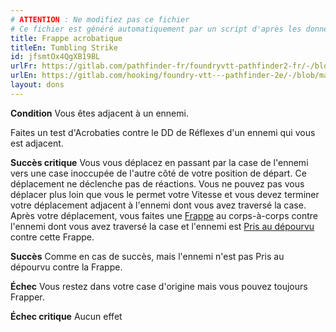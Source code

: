 ```yaml
---
# ATTENTION : Ne modifiez pas ce fichier
# Ce fichier est généré automatiquement par un script d'après les données du module Foundry VTT officiel et de sa traduction
title: Frappe acrobatique
titleEn: Tumbling Strike
id: jfsmtOx4QgXB19BL
urlFr: https://gitlab.com/pathfinder-fr/foundryvtt-pathfinder2-fr/-/blob/master/data/feats/jfsmtOx4QgXB19BL.htm
urlEn: https://gitlab.com/hooking/foundry-vtt---pathfinder-2e/-/blob/master/packs/data/feats.db/tumbling-strike.json
layout: dons
---
```

**Condition** Vous êtes adjacent à un ennemi.

Faites un test d'Acrobaties contre le DD de Réflexes d'un ennemi qui vous est adjacent.

**Succès critique** Vous vous déplacez en passant par la case de l'ennemi vers une case inoccupée de l'autre côté de votre position de départ. Ce déplacement ne déclenche pas de réactions. Vous ne pouvez pas vous déplacer plus loin que vous le permet votre Vitesse et vous devez terminer votre déplacement adjacent à l'ennemi dont vous avez traversé la case. Après votre déplacement, vous faites une [Frappe](../actions/frapper.html) au corps-à-corps contre l'ennemi dont vous avez traversé la case et l'ennemi est [Pris au dépourvu](../conditions/pris-au-dépourvu.html) contre cette Frappe.

**Succès** Comme en cas de succès, mais l'ennemi n'est pas Pris au dépourvu contre la Frappe.

**Échec** Vous restez dans votre case d'origine mais vous pouvez toujours Frapper.

**Échec critique** Aucun effet
